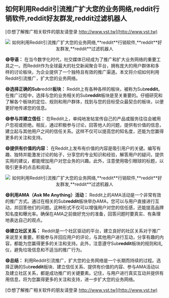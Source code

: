 ## **如何利用Reddit引流推广扩大您的业务网络,**reddit**行销软件,**reddit**好友群发,**reddit**过滤机器人**

[😍想了解推广相关软件的朋友请登录 http://www.vst.tw](http://www.vst.tw)

 <center><img src="https://vst.tw/MP4/tuiguang/png/6.png" alt="如何利用Reddit引流推广扩大您的业务网络,**reddit**行销软件,**reddit**好友群发,**reddit**过滤机器人"></center>

**😄导语：**
在当今数字化时代，社交媒体已经成为了推广和扩大业务网络的重要工具之一。而Reddit作为全球最大的社交新闻聚合平台，拥有庞大的用户群体和多样的讨论板块，为企业提供了一个独特且有效的推广渠道。本文将介绍如何利用Reddit引流推广，扩大您的业务网络。

**😄选择正确的Sub**reddit**板块：**
Reddit上有各种各样的板块，被称为Sub**reddit**。在推广过程中，选择与您的业务相关的Sub**reddit**板块是至关重要的。仔细研究和了解各个板块的定位、规则和用户群体，找到与您的目标受众最契合的板块，以便更好地传递您的信息。

**😄参与并建立信任：**
在Reddit上，单纯地发帖宣传自己的产品或服务往往会被用户忽视或拒绝。相反，通过积极参与讨论，回答他人的问题，提供有价值的信息，建立起与其他用户之间的信任关系。这样不仅可以提高您的知名度，还能为您赢得更多的关注和支持。

**😄提供有价值的内容：**
在Reddit上发布有价值的内容是吸引用户的关键。编写有趣、独特并能激发讨论的帖子，分享您的专业知识和经验，解答用户的疑问，提供实用的建议，都能增加用户对您业务的兴趣。此外，注意使用吸引眼球的标题，以吸引更多的点击和阅读。

 <center><img src="https://vst.tw/MP4/tuiguang/png/2.png" alt="如何利用Reddit引流推广扩大您的业务网络,**reddit**行销软件,**reddit**好友群发,**reddit**过滤机器人"></center>

**😄利用AMA（Ask Me Anything）活动：**
Reddit上的AMA活动是一个非常有效的推广方式。通过在相关的Sub**reddit**板块举办AMA，您可以与用户直接进行互动，并回答他们的问题。这种形式不仅可以增强用户对您的信任感，还能提高品牌知名度和曝光率。确保在AMA之前做好充分的准备，回答问题时要真实、有条理地表达自己的观点。

**😄建立社区关系：**
Reddit是一个社区驱动的平台，建立良好的社区关系对于推广来说至关重要。积极参与并回应用户的评论，与其他用户进行互动，分享有趣的内容，都能为您赢得更多的关注和支持。此外，注意遵守Sub**reddit**板块的规则和礼仪，避免垃圾信息和不适当的推广行为。

**😄总结：**
利用Reddit引流推广，扩大您的业务网络是一个长期而持续的过程。选择正确的Sub**reddit**板块、建立信任关系、提供有价值的内容、参与AMA活动以及建立社区关系，都是成功推广的关键要素。记住，与用户进行真实互动并提供有用信息，将为您赢得更多的关注和支持，进一步扩大您的业务网络。

[😍想了解推广相关软件的朋友请登录 http://www.vst.tw](http://www.vst.tw)



